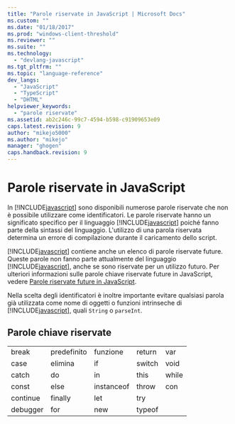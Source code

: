 ```yaml
---
title: "Parole riservate in JavaScript | Microsoft Docs"
ms.custom: ""
ms.date: "01/18/2017"
ms.prod: "windows-client-threshold"
ms.reviewer: ""
ms.suite: ""
ms.technology: 
  - "devlang-javascript"
ms.tgt_pltfrm: ""
ms.topic: "language-reference"
dev_langs: 
  - "JavaScript"
  - "TypeScript"
  - "DHTML"
helpviewer_keywords: 
  - "parole riservate"
ms.assetid: ab2c246c-99c7-4594-b598-c91909653e09
caps.latest.revision: 9
author: "mikejo5000"
ms.author: "mikejo"
manager: "ghogen"
caps.handback.revision: 9
---
```

# Parole riservate in JavaScript
In [!INCLUDE[javascript](../../javascript/includes/javascript-md.md)] sono disponibili numerose parole riservate che non è possibile utilizzare come identificatori.  Le parole riservate hanno un significato specifico per il linguaggio [!INCLUDE[javascript](../../javascript/includes/javascript-md.md)] poiché fanno parte della sintassi del linguaggio.  L'utilizzo di una parola riservata determina un errore di compilazione durante il caricamento dello script.  
  
 [!INCLUDE[javascript](../../javascript/includes/javascript-md.md)] contiene anche un elenco di parole riservate future.  Queste parole non fanno parte attualmente del linguaggio [!INCLUDE[javascript](../../javascript/includes/javascript-md.md)], anche se sono riservate per un utilizzo futuro.  Per ulteriori informazioni sulle parole chiave riservate future in JavaScript, vedere [Parole riservate future in JavaScript](../../javascript/reference/javascript-future-reserved-words.md).  
  
 Nella scelta degli identificatori è inoltre importante evitare qualsiasi parola già utilizzata come nome di oggetti o funzioni intrinseche di [!INCLUDE[javascript](../../javascript/includes/javascript-md.md)], quali `String` o `parseInt`.  
  
## Parole chiave riservate  
  
||||||  
|-|-|-|-|-|  
|break|predefinito|funzione|return|var|  
|case|elimina|if|switch|void|  
|catch|do|in|this|while|  
|const|else|instanceof|throw|con|  
|continue|finally|let|try||  
|debugger|for|new|typeof||